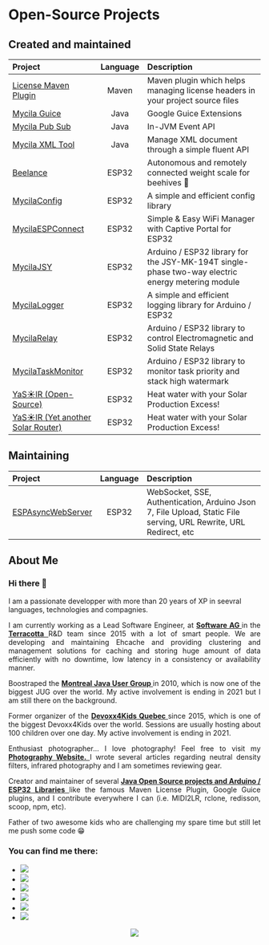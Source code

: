 # Open-Source Projects

## Created and maintained

| **Project**                                                        | **Language** | **Description**                                                                                  |
| :----------------------------------------------------------------- | :----------: | :----------------------------------------------------------------------------------------------- |
| [License Maven Plugin](https://oss.carbou.me/license-maven-plugin) |    Maven     | Maven plugin which helps managing license headers in your project source files                   |
| [Mycila Guice](https://oss.carbou.me/guice)                        |     Java     | Google Guice Extensions                                                                          |
| [Mycila Pub Sub](https://oss.carbou.me/pubsub)                     |     Java     | In-JVM Event API                                                                                 |
| [Mycila XML Tool](https://oss.carbou.me/xmltool)                   |     Java     | Manage XML document through a simple fluent API                                                  |
| [Beelance](https://oss.carbou.me/Beelance)                         |    ESP32     | Autonomous and remotely connected weight scale for beehives 🐝                                   |
| [MycilaConfig](https://oss.carbou.me/MycilaConfig)                 |    ESP32     | A simple and efficient config library                                                            |
| [MycilaESPConnect](https://oss.carbou.me/MycilaESPConnect)         |    ESP32     | Simple & Easy WiFi Manager with Captive Portal for ESP32                                         |
| [MycilaJSY](https://oss.carbou.me/MycilaJSY)                       |    ESP32     | Arduino / ESP32 library for the JSY-MK-194T single-phase two-way electric energy metering module |
| [MycilaLogger](https://oss.carbou.me/MycilaLogger)                 |    ESP32     | A simple and efficient logging library for Arduino / ESP32                                       |
| [MycilaRelay](https://oss.carbou.me/MycilaRelay)                   |    ESP32     | Arduino / ESP32 library to control Electromagnetic and Solid State Relays                        |
| [MycilaTaskMonitor](https://oss.carbou.me/MycilaTaskMonitor)       |    ESP32     | Arduino / ESP32 library to monitor task priority and stack high watermark                        |
| [YaS☀️lR (Open-Source)](https://oss.carbou.me/YaSolR-OSS)          |    ESP32     | Heat water with your Solar Production Excess!                                                    |
| [YaS☀️lR (Yet another Solar Router)](https://yasolr.carbou.me)     |    ESP32     | Heat water with your Solar Production Excess!                                                    |

## Maintaining

| **Project**                                                  | **Language** | **Description**                                                                                                  |
| :----------------------------------------------------------- | :----------: | :--------------------------------------------------------------------------------------------------------------- |
| [ESPAsyncWebServer](https://oss.carbou.me/ESPAsyncWebServer) |    ESP32     | WebSocket, SSE, Authentication, Arduino Json 7, File Upload, Static File serving, URL Rewrite, URL Redirect, etc |

## About Me

<h3 align="justify">
	Hi there&nbsp;👋
</h3>

I am a passionate developper with more than 20 years of XP in seevral languages, technologies and compagnies.

<p align="justify">
	I am currently working as a Lead Software Engineer, at
	<strong>
		<a href="https://github.com/SoftwareAG">
			Software AG
		</a>
	</strong>
	in the
	<strong>
		<a href="https://github.com/Terracotta-OSS">
			Terracotta
		</a>
	</strong>
	R&amp;D team since 2015 with a lot of smart people. We are developing and maintaining Ehcache and providing clustering and
	management solutions for caching and storing huge amount of data efficiently with no downtime, low latency in a
	consistency or availability manner.
</p>

<p align="justify">
	Boostraped the
	<strong>
		<a href="https://www.montreal-jug.org/">
			Montreal Java User Group
		</a>
	</strong>
	in 2010, which is now one of the biggest JUG over the world. My active involvement is ending in 2021 but I am still
	there on the background.
</p>

<p align="justify">
	Former organizer of the
	<strong>
		<a href="http://www.devoxx4kids.org/quebec/">
			Devoxx4Kids Quebec
		</a>
	</strong>
	since 2015, which is one of the biggest Devoxx4Kids over the world. Sessions are usually hosting about 100 children
	over one day. My active involvement is ending in 2021.
</p>

<p align="justify">
	Enthusiast photographer... I love photography! Feel free to visit my
	<strong>
		<a href="https://www.mathieu.photography/">
			Photography Website.
		</a>
	</strong>
	I wrote several articles regarding neutral density filters, infrared photography and I am sometimes reviewing gear.
</p>

<p align="justify">
	Creator and maintainer of several
	<strong>
		<a href="https://oss.carbou.me/">
			Java Open Source projects and Arduino / ESP32 Libraries
		</a>
	</strong>
	like the famous Maven License Plugin, Google Guice plugins, and I contribute everywhere I can (i.e. MIDI2LR, rclone,
	redisson, scoop, npm, etc).
</p>

<p align="justify">
	Father of two awesome kids who are challenging my spare time but still let me push some code&nbsp;😁
</p>

<h3 align="justify">
	You can find me there:
</h3>
<ul align="justify">
	<li>
		<a href="https://github.com/mathieucarbou/" target="_blank">
			<img
				src="https://img.shields.io/badge/github-mathieucarbou-211F1F?logo=github&amp;logoColor=white&amp;style=flat-square" />
		</a>
	</li>
	<li>
		<a href="https://oss.carbou.me" target="_blank">
			<img src="https://img.shields.io/badge/github-oss-211F1F?logo=github&amp;logoColor=white&amp;style=flat-square" />
		</a>
	</li>
	<li>
		<a href="https://www.linkedin.com/in/mathieucarbou/" target="_blank">
			<img src="https://img.shields.io/badge/linkedin-mathieucarbou-0072B1?logo=linkedin&amp;style=flat-square" />
		</a>
	</li>
	<li>
		<a href="https://mathieu.carbou.me/" target="_blank">
			<img
				src="https://img.shields.io/badge/tumblr-mathieu.carbou.me-314d69?logo=tumblr&amp;logoColor=white&amp;style=flat-square" />
		</a>
	</li>
	<li>
		<a href="https://www.mathieu.photography/" target="_blank">
			<img
				src="https://img.shields.io/badge/website-mathieu.photography-1BC?logo=react&amp;logoColor=white&amp;style=flat-square" />
		</a>
	</li>
	<li>
		<a href="https://www.flickr.com/photos/mathieucarbou/" target="_blank">
			<img src="https://img.shields.io/badge/flickr-mathieucarbou-ff69b4?logo=flickr&amp;style=flat-square" />
		</a>
	</li>
</ul>

<p align="center">
	<a href="https://github.com/mathieucarbou/">
		<img
			src="https://github-readme-stats.vercel.app/api?username=mathieucarbou&amp;show_icons=true&amp;theme=dark#gh-dark-mode-only&amp;count_private=true&amp;include_all_commits=true" />
	</a>
</p>
